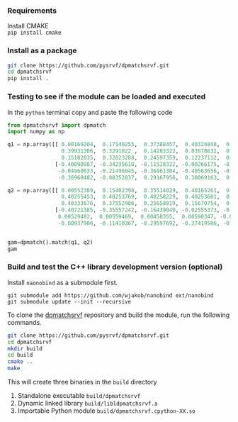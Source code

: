 ### Requirements

Install CMAKE   
`pip install cmake`

### Install as a package

```bash
git clone https://github.com/pysrvf/dpmatchsrvf.git
cd dpmatchsrvf
pip install . 
```

### Testing to see if the module can be loaded and executed

In the `python` terminal copy and paste the following code  
```python
from dpmatchsrvf import dpmatch
import numpy as np

q1 = np.array([[ 0.00169204,  0.17140255,  0.37388457,  0.40324848,  0.40343557,
                 0.39931306,  0.3291022 ,  0.14283323,  0.03878632,  0.06112178,
                 0.15182835,  0.32823288,  0.24597359,  0.12237112,  0.12082556],
               [-0.40890987, -0.34235618, -0.11528322, -0.00266175, -0.00552813,
                -0.04960033, -0.21496045, -0.36961304, -0.40563656, -0.40312208,
                -0.36960482, -0.08352837,  0.29167956,  0.38069163,  0.38153135]])

q2 = np.array([[ 0.00552389,  0.15402398,  0.35514829,  0.40165261,  0.40273699,
                 0.40255453,  0.40253769,  0.40258229,  0.40253601,  0.40270615,
                 0.40333676,  0.37552986,  0.25658819,  0.15670754,  0.12006318],
               [-0.40721385, -0.35557242, -0.16439049, -0.02555373, -0.00244349,
                0.00529482,  0.00559469,  0.00458355,  0.00590347, -0.00049341,
                -0.00937906, -0.11410367, -0.29597692, -0.37419586, -0.38819515]])


gam=dpmatch().match(q1, q2)
gam
```

### Build and test the C++ library development version (optional)
Install `naonobind` as a submodule first.
```
git submodule add https://github.com/wjakob/nanobind ext/nanobind
git submodule update --init --recursive
```
To clone the [dpmatchsrvf](https://github.com/pysrvf/dpmatchsrvf.git) repository and build the module, run the following commands.  
```bash
git clone https://github.com/pysrvf/dpmatchsrvf.git
cd dpmatchsrvf
mkdir build
cd build
cmake ..
make
```  

This will create three binaries in the `build` directory

1. Standalone executable `build/dpmatchsrvf`    
2. Dynamic linked library `build/libldpmatchsrvf.a`  
3. Importable Python module `build/dpmatchsrvf.cpython-XX.so`
